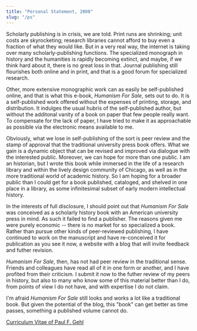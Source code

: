 ```yaml
---
title: "Personal Statement, 2008"
slug: "/ps"
---
```

Scholarly publishing is in crisis, we are told. Print runs are shrinking; unit costs are skyrocketing; research libraries cannot afford to buy even a fraction of what they would like. But in a very real way, the internet is taking over many scholarly-publishing functions.
The specialized monograph in history and the humanities is rapidly becoming extinct, and maybe, if we think hard about it, there is no great loss in that. Journal publishing still flourishes both online and in print, and that is a good forum for specialized research.

Other, more extensive monographic work can as easily be self-published online, and that is what this e-book, *Humanism For Sale*, sets out to do. It is a self-published work offered without the expenses of printing, storage, and distribution. It indulges the usual hubris of the self-published author, but without the additonal vanity of a book on paper that few people really want. To compensate for the lack of paper, I have tried to make it as approachable as possible via the electronic means available to me.

Obviously, what we lose in self-publishing of the sort is peer review and the stamp of approval that the traditional university press book offers. What we gain is a dynamic object that can be revised and improved via dialogue with the interested public. Moreover, we can hope for more than one public. I am an historian, but I wrote this book while immersed in the life of a research library and within the lively design community of Chicago, as well as in the more traditional world of academic history. So I am hoping for a broader public than I could get for a book published, cataloged, and shelved in one place in a library, as some infinitesimal subset of early modern intellectual history.

In the interests of full disclosure, I should point out that *Humanism For Sale* was conceived as a scholarly history book with an American university press in mind. As such it failed to find a publisher. The reasons given me were purely economic -- there is no market for so specialized a book. Rather than pursue other kinds of peer-reviewed publishing, I have continued to work on the manuscript and have re-conceived it for publication as you see it now, a website with a blog that will invite feedback and futher revision.

*Humanism For Sale*, then, has not had peer review in the traditional sense. Friends and colleagues have read all of it in one form or another, and I have profited from their criticism. I submit it now to the futher review of my peers in history, but also to many who know some of this material better than I do, from points of view I do not have, and with expertise I do not claim.

I'm afraid *Humanism For Sale* still looks and works a lot like a traditional book. But given the potential of the blog, this "book" can get better as time passes, something a published volume cannot do.

[Curriculum Vitae of Paul F. Gehl](/cv)